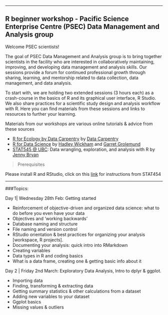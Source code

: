 
---
R beginner workshop - Pacific Science Enterprise Centre (PSEC) Data Management and Analysis group
---


Welcome PSEC scientists!  


The goal of PSEC Data Management and Analysis group is to bring together scientists in the facility who are interested in collaboratively maintaining, improving, and developing data management and analysis skills. Our sessions provide a forum for continued professional growth through sharing, learning, and mentorship related to data collection, data management, and data analysis.

To start with, we are holding two extended sessions (3 hours each) as a crash-course in the basics of R and its graphical user interface, R Studio. We also share practices for a scientific study design and analysis workflow with R. Here you can find materials from these sessions and links to resources to further your learning.

Materials from our workshops are various online tutorials & advice from these sources

* [R for Ecology by Data Carpentry](http://www.datacarpentry.org/R-ecology-lesson/) by [Data Carpentry](http://www.datacarpentry.org/)
* [R for Data Science](http://r4ds.had.co.nz/introduction.html) by [Hadley Wickham](http://hadley.nz/) and [Garret Grolemund](https://www.datacamp.com/instructors/garrettgrolemund)
* [STAT545 @ UBC](http://stat545.com/): Data wrangling, exploration, and analysis with R by [Jenny Bryan](https://github.com/jennybc)


> Prerequisites

Please install R and RStudio, click on this [link](http://stat545.com/block000_r-rstudio-install.html) for instructions from STAT454

---

###Topics:

Day 1| Wednesday 28th Feb: Getting started

* Reinforcement of objective-driven and organized data science: what to do before you
even have your data
* Objectives and ‘working backwards’
* Database naming and structure
* File naming and version control
* RStudio orientation & best practices for organizing your analysis [workspace, R projects].
* Documenting your analysis: quick intro into RMarkdown
* Creating variables
* Data types in R and coding basics
* What is a data frame, creating one & getting basic info about it

Day 2 | Friday 2nd March: Exploratory Data Analysis, Intro to dplyr & ggplot.  

* Importing data
* Finding, transforming & extracting data
* Getting summary statistics & other calculations from a dataset
* Adding new variables to your dataset
* Ggplot basics
* Missing values & outliers